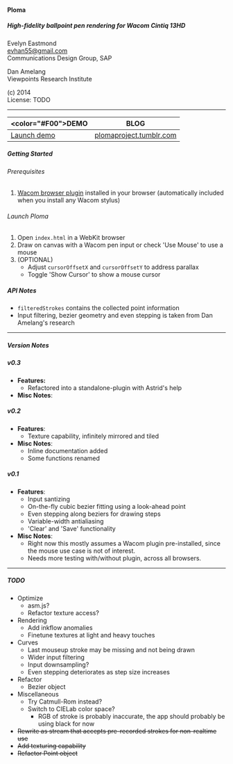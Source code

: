 #### Ploma
##### High-fidelity ballpoint pen rendering for Wacom Cintiq 13HD  

Evelyn Eastmond  
evhan55@gmail.com  
Communications Design Group, SAP  
  
Dan Amelang  
Viewpoints Research Institute  
  
(c) 2014  
License: TODO  

------------

|  <color="#F00">DEMO</color>         | BLOG          |
| ------------- | ------------- |
| [Launch demo](http://evhan55.github.io)  | [plomaproject.tumblr.com](http://plomaproject.tumblr.com)  |

##### Getting Started

###### Prerequisites

1. [Wacom browser plugin](http://us.wacom.com/en/support/drivers/) installed in your browser (automatically included when you install any Wacom stylus)

###### Launch Ploma
1. Open `index.html` in a WebKit browser
2. Draw on canvas with a Wacom pen input or check 'Use Mouse' to use a mouse
3. (OPTIONAL)
    * Adjust `cursorOffsetX` and `cursorOffsetY` to address parallax
    * Toggle 'Show Cursor' to show a mouse cursor

##### API Notes

* `filteredStrokes` contains the collected point information
* Input filtering, bezier geometry and even stepping is taken from Dan Amelang's research

------------
##### Version Notes

##### v0.3

* **Features:**
    * Refactored into a standalone-plugin with Astrid's help
* **Misc Notes**:

##### v0.2

* **Features**:
    * Texture capability, infinitely mirrored and tiled
* **Misc Notes**:
    * Inline documentation added
    * Some functions renamed

##### v0.1

* **Features**:
    * Input santizing
    * On-the-fly cubic bezier fitting using a look-ahead point
    * Even stepping along beziers for drawing steps
    * Variable-width antialiasing
    * 'Clear' and 'Save' functionality
* **Misc Notes**:
    * Right now this mostly assumes a Wacom plugin pre-installed, since the mouse use case is not of interest.
    * Needs more testing with/without plugin, across all browsers.

------------
##### TODO

* Optimize
    * asm.js?
    * Refactor texture access?
* Rendering
    * Add inkflow anomalies
    * Finetune textures at light and heavy touches
* Curves
    * Last mouseup stroke may be missing and not being drawn
    * Wider input filtering
    * Input downsampling?
    * Even stepping deteriorates as step size increases
* Refactor
    * Bezier object
* Miscellaneous
    * Try Catmull-Rom instead?
    * Switch to CIELab color space?
        * RGB of stroke is probably inaccurate, the app should probably be using black for now
* ~~Rewrite as stream that accepts pre-recorded strokes for non-realtime use~~
* ~~Add texturing capability~~
* ~~Refactor Point object~~
